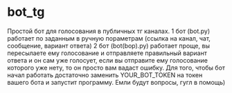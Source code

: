 # bot_tg
Простой бот для голосования в публичных тг каналах. 
  1 бот (bot.py) работает по заданным в ручную пораметрам (ссылка на канал, чат, сообщение, вариант ответа)
  2 бот (bot(bop).py) работает проще, вы пересылаете ему голосование и отправляете правильный вариант ответа и он сам уже голосует, если вы отправите ему голосование которого уже нету, то он просто вам вадаст ошибку.
  Для того, чтобы бот начал работать достаточно заменить YOUR_BOT_TOKEN на токен вашего бота и запустит программу. Емли будут вопросы, гугл в помощь)
